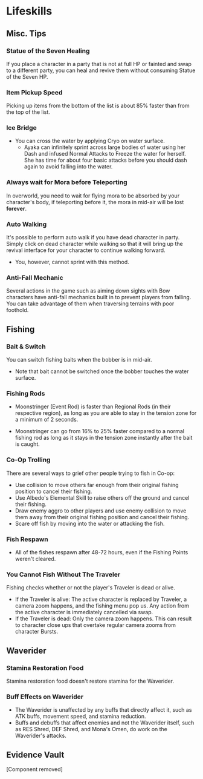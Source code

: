# Lifeskills

## Misc. Tips

### Statue of the Seven Healing

If you place a character in a party that is not at full HP or fainted and swap to a different party, you can heal and revive them without consuming Statue of the Seven HP.

### Item Pickup Speed

Picking up items from the bottom of the list is about 85% faster than from the top of the list.

### Ice Bridge

* You can cross the water by applying Cryo on water surface.
  * Ayaka can infinitely sprint across large bodies of water using her Dash and infused Normal Attacks to Freeze the water for herself. She has time for about four basic attacks before you should dash again to avoid falling into the water.

### Always wait for Mora before Teleporting

In overworld, you need to wait for flying mora to be absorbed by your character's body, if teleporting before it, the mora in mid-air will be lost **forever**.

### Auto Walking

It's possible to perform auto walk if you have dead character in party. Simply click on dead character while walking so that it will bring up the revival interface for your character to continue walking forward.

* You, however, cannot sprint with this method.

### Anti-Fall Mechanic

Several actions in the game such as aiming down sights with Bow characters have anti-fall mechanics built in to prevent players from falling. You can take advantage of them when traversing terrains with poor foothold.

## Fishing

### Bait & Switch

You can switch fishing baits when the bobber is in mid-air.

* Note that bait cannot be switched once the bobber touches the water surface.

### Fishing Rods

* Moonstringer (Event Rod) is faster than Regional Rods (in their respective region), as long as you are able to stay in the tension zone for a minimum of 2 seconds.

* Moonstringer can go from 16% to 25% faster compared to a normal fishing rod as long as it stays in the tension zone instantly after the bait is caught.

### Co-Op Trolling

There are several ways to grief other people trying to fish in Co-op:

* Use collision to move others far enough from their original fishing position to cancel their fishing.
* Use Albedo's Elemental Skill to raise others off the ground and cancel their fishing.
* Draw enemy aggro to other players and use enemy collision to move them away from their original fishing position and cancel their fishing.
* Scare off fish by moving into the water or attacking the fish.

### Fish Respawn

* All of the fishes respawn after 48-72 hours, even if the Fishing Points weren't cleared.

### You Cannot Fish Without The Traveler

Fishing checks whether or not the player's Traveler is dead or alive.

* If the Traveler is alive: The active character is replaced by Traveler, a camera zoom happens, and the fishing menu pop us. Any action from the active character is immediately cancelled via swap.
* If the Traveler is dead: Only the camera zoom happens. This can result to character close ups that overtake regular camera zooms from character Bursts.

## Waverider

### Stamina Restoration Food

Stamina restoration food doesn't restore stamina for the Waverider.

### Buff Effects on Waverider

* The Waverider is unaffected by any buffs that directly affect it, such as ATK buffs, movement speed, and stamina reduction.
* Buffs and debuffs that affect enemies and not the Waverider itself, such as RES Shred, DEF Shred, and Mona's Omen, do work on the Waverider's attacks.

## Evidence Vault

[Component removed]